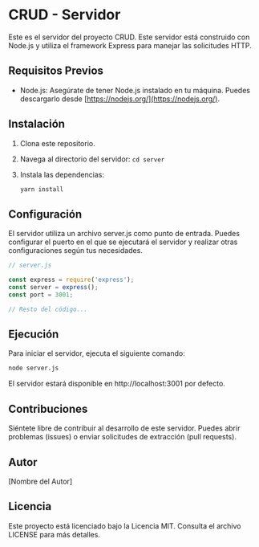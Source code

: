 # CRUD - Servidor

Este es el servidor del proyecto CRUD. Este servidor está construido con Node.js y utiliza el framework Express para manejar las solicitudes HTTP.

## Requisitos Previos

- Node.js: Asegúrate de tener Node.js instalado en tu máquina. Puedes descargarlo desde [https://nodejs.org/](https://nodejs.org/).

## Instalación

1. Clona este repositorio.
2. Navega al directorio del servidor: `cd server`

3. Instala las dependencias:
   ```bash
   yarn install
## Configuración
El servidor utiliza un archivo server.js como punto de entrada. Puedes configurar el puerto en el que se ejecutará el servidor y realizar otras configuraciones según tus necesidades.

```javascript
// server.js

const express = require('express');
const server = express();
const port = 3001;

// Resto del código...
```

## Ejecución
Para iniciar el servidor, ejecuta el siguiente comando:

```bash
node server.js
```
El servidor estará disponible en http://localhost:3001 por defecto.

## Contribuciones
Siéntete libre de contribuir al desarrollo de este servidor. Puedes abrir problemas (issues) o enviar solicitudes de extracción (pull requests).

## Autor
[Nombre del Autor]

## Licencia
Este proyecto está licenciado bajo la Licencia MIT. Consulta el archivo LICENSE para más detalles.
